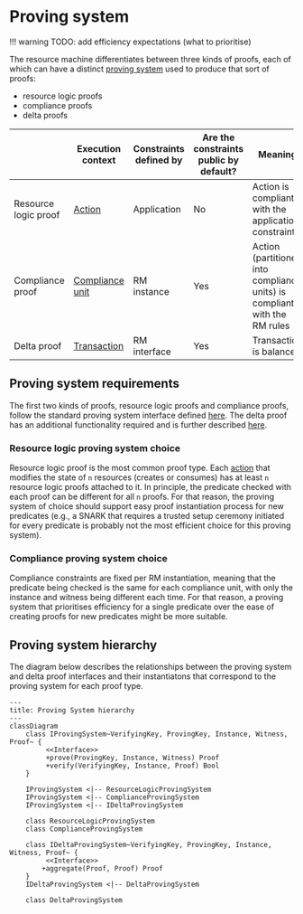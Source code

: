 # Proving system

!!! warning
    TODO: add efficiency expectations (what to prioritise)

The resource machine differentiates between three kinds of proofs, each of which can have a distinct [proving system](./../../../../../basic_abstractions/proving/proof.md) used to produce that sort of proofs:

- resource logic proofs
- compliance proofs
- delta proofs

||Execution context|Constraints defined by|Are the constraints public by default?|Meaning
|-|-|-|-|-|
|Resource logic proof|[Action](./../../data_structures/action.md)|Application|No|Action is compliant with the application constraints|
|Compliance proof|[Compliance unit](./../../data_structures/compliance_unit.md)|RM instance|Yes|Action (partitioned into compliance units) is compliant with the RM rules|
|Delta proof|[Transaction](./../../data_structures/transaction.md)|RM interface|Yes|Transaction is balanced|

## Proving system requirements

The first two kinds of proofs, resource logic proofs and compliance proofs, follow the standard proving system interface defined [here](./../../../../../basic_abstractions/proving/proof.md). The delta proof has an additional functionality required and is further described [here](./proving-system-delta.md).

### Resource logic proving system choice

Resource logic proof is the most common proof type. Each [action](./../../data_structures/action.md) that modifies the state of `n` resources (creates or consumes) has at least `n` resource logic proofs attached to it. In principle, the predicate checked with each proof can be different for all `n` proofs. For that reason, the proving system of choice should support easy proof instantiation process for new predicates (e.g., a SNARK that requires a trusted setup ceremony initiated for every predicate is probably not the most efficient choice for this proving system).

### Compliance proving system choice

Compliance constraints are fixed per RM instantiation, meaning that the predicate being checked is the same for each compliance unit, with only the instance and witness being different each time. For that reason, a proving system that prioritises efficiency for a single predicate over the ease of creating proofs for new predicates might be more suitable.

## Proving system hierarchy

The diagram below describes the relationships between the proving system and delta proof interfaces and their instantiatons that correspond to the proving system for each proof type.

``` mermaid
---
title: Proving System hierarchy
---
classDiagram
    class IProvingSystem~VerifyingKey, ProvingKey, Instance, Witness, Proof~ {
         <<Interface>>
         +prove(ProvingKey, Instance, Witness) Proof
         +verify(VerifyingKey, Instance, Proof) Bool
    }

    IProvingSystem <|-- ResourceLogicProvingSystem
    IProvingSystem <|-- ComplianceProvingSystem
    IProvingSystem <|-- IDeltaProvingSystem

    class ResourceLogicProvingSystem
    class ComplianceProvingSystem

    class IDeltaProvingSystem~VerifyingKey, ProvingKey, Instance, Witness, Proof~ {
         <<Interface>>
        +aggregate(Proof, Proof) Proof
    }
    IDeltaProvingSystem <|-- DeltaProvingSystem

    class DeltaProvingSystem

```
